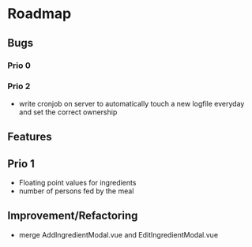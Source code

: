 # Roadmap

## Bugs
### Prio 0

### Prio 2
- write cronjob on server to automatically touch a new logfile everyday and set 
the correct ownership

## Features

## Prio 1
- Floating point values for ingredients
- number of persons fed by the meal

## Improvement/Refactoring
- merge AddIngredientModal.vue and EditIngredientModal.vue
